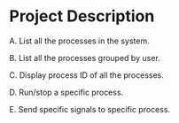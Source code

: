 
# Project Description

A. List all the processes in the system.

B. List all the processes grouped by user.

C. Display process ID of all the processes.

D. Run/stop a specific process.

E. Send specific signals to specific process.


